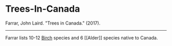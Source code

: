 # Trees-In-Canada

Farrar, John Laird. "Trees in Canada." (2017).

---

Farrar lists 10-12 [Birch](../topics/Birch.md) species and 6 [[Alder]] species native to Canada. 

